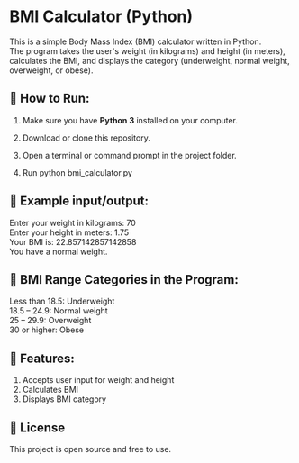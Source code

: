 # BMI Calculator (Python)

This is a simple Body Mass Index (BMI) calculator written in Python.  <br>
The program takes the user's weight (in kilograms) and height (in meters), calculates the BMI, and displays the category (underweight, normal weight, overweight, or obese).

## 📌 How to Run:

1. Make sure you have **Python 3** installed on your computer.

2. Download or clone this repository.

3. Open a terminal or command prompt in the project folder.

4. Run python bmi_calculator.py

## 📌 Example input/output:
Enter your weight in kilograms: 70  
Enter your height in meters: 1.75  
Your BMI is: 22.857142857142858  
You have a normal weight.

## 📌 BMI Range Categories in the Program:
Less than 18.5:	Underweight <br>
18.5 – 24.9:	Normal weight<br>
25 – 29.9:	Overweight<br>
30 or higher:	Obese<br>

## 📌 Features:
1. Accepts user input for weight and height
2. Calculates BMI
3. Displays BMI category

## 📌 License
This project is open source and free to use.
